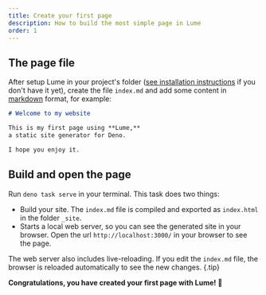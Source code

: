 ```yaml
---
title: Create your first page
description: How to build the most simple page in Lume
order: 1
---
```


## The page file

After setup Lume in your project's folder
([see installation instructions](../overview/installation.md) if you don't have
it yet), create the file `index.md` and add some content in
[markdown](https://en.wikipedia.org/wiki/Markdown) format, for example:

<lume-code>

```md {title="index.md"}
# Welcome to my website

This is my first page using **Lume,**
a static site generator for Deno.

I hope you enjoy it.
```

</lume-code>

## Build and open the page

Run `deno task serve` in your terminal. This task does two things:

- Build your site. The `index.md` file is compiled and exported as `index.html`
  in the folder `_site`.
- Starts a local web server, so you can see the generated site in your browser.
  Open the url `http://localhost:3000/` in your browser to see the page.

The web server also includes live-reloading. If you edit the `index.md` file,
the browser is reloaded automatically to see the new changes. {.tip}

**Congratulations, you have created your first page with Lume! 🎉**
